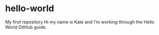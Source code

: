 # hello-world
My first repository
Hi my name is Kate and I'm working through the Hello World GitHub guide.

